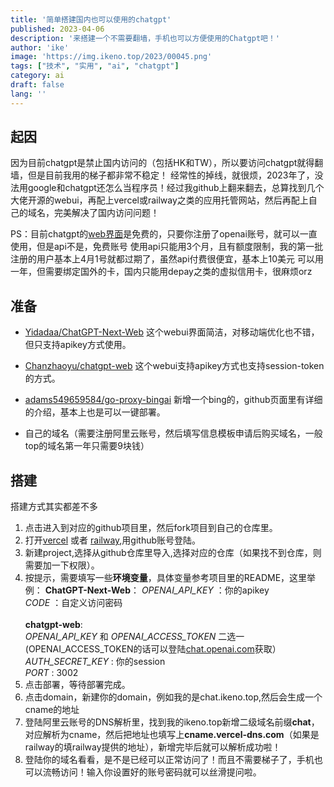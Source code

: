 ```yaml
---
title: '简单搭建国内也可以使用的chatgpt'
published: 2023-04-06
description: '来搭建一个不需要翻墙，手机也可以方便使用的Chatgpt吧！'
author: 'ike'
image: 'https://img.ikeno.top/2023/00045.png'
tags: ["技术", "实用", "ai", "chatgpt"]
category: ai
draft: false
lang: ''
---
```

## 起因
因为目前chatgpt是禁止国内访问的（包括HK和TW），所以要访问chatgpt就得翻墙，但是目前我用的梯子都非常不稳定！
经常性的掉线，就很烦，2023年了，没法用google和chatgpt还怎么当程序员！经过我github上翻来翻去，总算找到几个
大佬开源的webui，再配上vercel或railway之类的应用托管网站，然后再配上自己的域名，完美解决了国内访问问题！

PS：目前chatgpt的[web界面](ai.com)是免费的，只要你注册了openai账号，就可以一直使用，但是api不是，免费账号
使用api只能用3个月，且有额度限制，我的第一批注册的用户基本上4月1号就都过期了，虽然api付费很便宜，基本上10美元
可以用一年，但需要绑定国外的卡，国内只能用depay之类的虚拟信用卡，很麻烦orz

## 准备
* [Yidadaa/ChatGPT-Next-Web](https://github.com/Yidadaa/ChatGPT-Next-Web)
这个webui界面简洁，对移动端优化也不错，但只支持apikey方式使用。  

* [Chanzhaoyu/chatgpt-web](https://github.com/Chanzhaoyu/chatgpt-web)
这个webui支持apikey方式也支持session-token的方式。

* [adams549659584/go-proxy-bingai](https://github.com/adams549659584/go-proxy-bingai)
新增一个bing的，github页面里有详细的介绍，基本上也是可以一键部署。

* 自己的域名（需要注册阿里云账号，然后填写信息模板申请后购买域名，一般top的域名第一年只需要9块钱）

## 搭建
搭建方式其实都差不多
1. 点击进入到对应的github项目里，然后fork项目到自己的仓库里。
2. 打开[vercel](https://vercel.com) 或者 [railway](https://railway.app/),用github账号登陆。
3. 新建project,选择从github仓库里导入,选择对应的仓库（如果找不到仓库，则需要加一下权限）。
4. 按提示，需要填写一些**环境变量**，具体变量参考项目里的README，这里举例：
   **ChatGPT-Next-Web**：
   _OPENAI_API_KEY_ ：你的apikey  
   _CODE_ ：自定义访问密码  
\
   **chatgpt-web**:  
   _OPENAI_API_KEY_ 和 _OPENAI_ACCESS_TOKEN_ 二选一(OPENAI_ACCESS_TOKEN的话可以登陆[chat.openai.com](https://chat.openai.com/api/auth/session)获取）
   _AUTH_SECRET_KEY_ : 你的session  
   _PORT_ : 3002  
5. 点击部署，等待部署完成。
6. 点击domain，新建你的domain，例如我的是chat.ikeno.top,然后会生成一个cname的地址
7. 登陆阿里云账号的DNS解析里，找到我的ikeno.top新增二级域名前缀**chat**，对应解析为cname，然后把地址也填写上**cname.vercel-dns.com**（如果是railway的填railway提供的地址），新增完毕后就可以解析成功啦！
8. 登陆你的域名看看，是不是已经可以正常访问了！而且不需要梯子了，手机也可以流畅访问！输入你设置好的账号密码就可以丝滑提问啦。